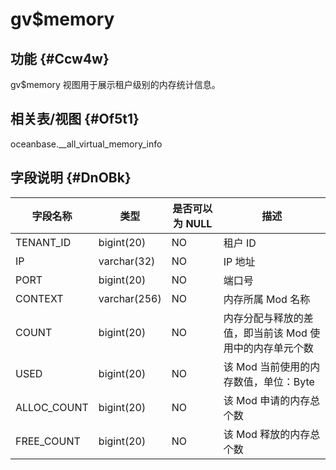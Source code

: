 gv$memory 
==============================



功能 {#Ccw4w}
-----------

gv$memory 视图用于展示租户级别的内存统计信息。

相关表/视图 {#Of5t1}
---------------

oceanbase.__all_virtual_memory_info

字段说明 {#DnOBk}
-------------



|  **字段名称**   |    **类型**    | **是否可以为 NULL** |             **描述**             |
|-------------|--------------|----------------|--------------------------------|
| TENANT_ID   | bigint(20)   | NO             | 租户 ID                          |
| IP          | varchar(32)  | NO             | IP 地址                          |
| PORT        | bigint(20)   | NO             | 端口号                            |
| CONTEXT     | varchar(256) | NO             | 内存所属 Mod 名称                    |
| COUNT       | bigint(20)   | NO             | 内存分配与释放的差值，即当前该 Mod 使用中的内存单元个数 |
| USED        | bigint(20)   | NO             | 该 Mod 当前使用的内存数值，单位：Byte        |
| ALLOC_COUNT | bigint(20)   | NO             | 该 Mod 申请的内存总个数                 |
| FREE_COUNT  | bigint(20)   | NO             | 该 Mod 释放的内存总个数                 |



